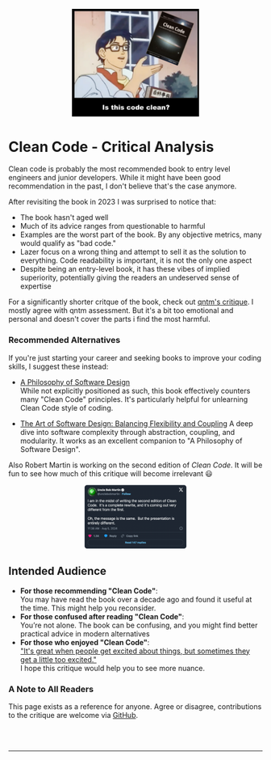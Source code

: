 <div style="text-align:center; padding-top:30px"><img src="./images/is_this_code_clean.png" width="50%"/></div>

# Clean Code - Critical Analysis

Clean code is probably the most recommended book to entry level engineers and junior developers. While it might have been good recommendation in the past, I don't believe that's the case anymore.

After revisiting the book in 2023 I was surprised to notice that:

- The book hasn't aged well
- Much of its advice ranges from questionable to harmful
- Examples are the worst part of the book. By any objective metrics, many would qualify as "bad code."
- Lazer focus on a wrong thing and attempt to sell it as the solution to everything. Code readability is important, it is not the only one aspect
- Despite being an entry-level book, it has these vibes of implied superiority, potentially giving the readers an undeserved sense of expertise

For a significantly shorter critque of the book, check out [qntm's critique](https://qntm.org/clean). 
I mostly agree with qntm assessment. But it's a bit too emotional and personal and doesn't cover the parts i find the most harmful.

### Recommended Alternatives
If you're just starting your career and seeking books to improve your coding skills, I suggest these instead:

- [A Philosophy of Software Design](https://www.amazon.com/Philosophy-Software-Design-John-Ousterhout/dp/1732102201) <br/>
  While not explicitly positioned as such, this book effectively counters many "Clean Code" principles. 
  It's particularly helpful for unlearning Clean Code style of coding.

- [The Art of Software Design: Balancing Flexibility and Coupling](https://www.amazon.com/Balancing-Coupling-Software-Design-Addison-wesley/dp/0137353480)
  A deep dive into software complexity through abstraction, coupling, and modularity. It works as an excellent companion to "A Philosophy of Software Design".

Also Robert Martin is working on the second edition of *Clean Code*. It will be fun to see how much of this critique will become irrelevant 😃

<div style="text-align:center"> 
    <a target="_blank" href="https://www.reddit.com/r/programming/comments/1eo2lo5/uncle_bob_martin_i_am_in_the_midst_of_writing_the/"><img src="./images/second-ed-tweet.png" style="width:40%"></img></a>
</div> 

## Intended Audience

- **For those recommending "Clean Code"**:<br/>
  You may have read the book over a decade ago and found it useful at the time. This might help you reconsider.
- **For those confused after reading "Clean Code"**:<br/>
  You’re not alone. The book can be confusing, and you might find better practical advice in modern alternatives
- **For those who enjoyed "Clean Code"**:  
  ["It's great when people get excited about things, but sometimes they get a little too excited."](https://github.com/hwayne/awesome-cold-showers)  
  I hope this critique would help you to see more nuance. 

### A Note to All Readers

This page exists as a reference for anyone. Agree or disagree, contributions to the critique are welcome via [GitHub](https://github.com/bugzmanov/cleancode-critique).

<br/><br/>

----------
